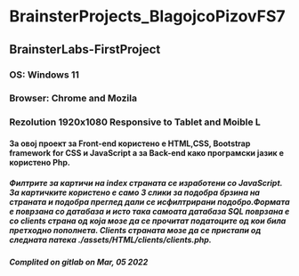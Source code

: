 # BrainsterProjects_BlagojcoPizovFS7

## BrainsterLabs-FirstProject

### OS: Windows 11
### Browser: Chrome and Mozila 
### Rezolution 1920x1080 Responsive to Tablet and Moible L

#### За овој проект за Front-end користено е HTML,CSS, Bootstrap framework for CSS и JavaScript а за Back-end како програмски јазик е користено Php.

##### Филтрите за картичи на index страната се изработени со JavaScript. За картичките користено е само 3 слики за подобра брзина на страната и подобра преглед дали се исфилтрирани подобро.Формата е поврзана со датабаза и исто така самоата датабаза SQL поврзана е со clients страна од која мозе да се прочитат податоците од кои била претходно пополнета. Clients страната мозе да се пристапи од следната патека ./assets/HTML/clients/clients.php.


##### Complited on gitlab on Mar, 05 2022